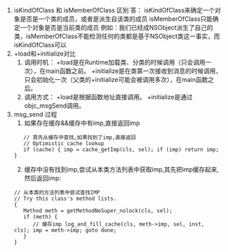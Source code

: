 1. isKindOfClass 和 isMemberOfClass 区别
答： isKindOfClass来确定一个对象是否是一个类的成员，或者是派生自该类的成员 isMemberOfClass只能确定一个对象是否是当前类的成员 例如：我们已经成NSObject派生了自己的类，isMemberOfClass不能检测任何的类都是基于NSObject类这一事实，而isKindOfClass可以
2. +load和+initialize对比
   1. 调用时机：
    +load是在Runtime加载类、分类的时候调用（只会调用一次），在main函数之前。
    +initialize是在类第一次接收到消息的时候调用，只会初始化一次（父类的+initialize可能会被调用多次），在main函数之后。
   2. 调用方式：
    +load是根据函数地址直接调用。
    +initialize是通过objc_msgSend调用。
3. msg_send 过程
   1. 如果存在缓存&&缓存中有imp,直接返回imp
   ```objc
      // 首先从缓存中查找,如果找到了imp,直接返回 
      // Optimistic cache lookup 
      if (cache) { imp = cache_getImp(cls, sel); if (imp) return imp; }
   ```
   2. 缓存中没有找到imp,尝试从本类方法列表中获取imp,其先把imp缓存起来,然后返回imp:
   ```objc
   // 从本类的方法列表中尝试查找IMP
   // Try this class's method lists.
   {
      Method meth = getMethodNoSuper_nolock(cls, sel);
      if (meth) {
         // 缓存imp log_and_fill_cache(cls, meth->imp, sel, inst, cls); imp = meth->imp; goto done;
      }
   }
   ```
